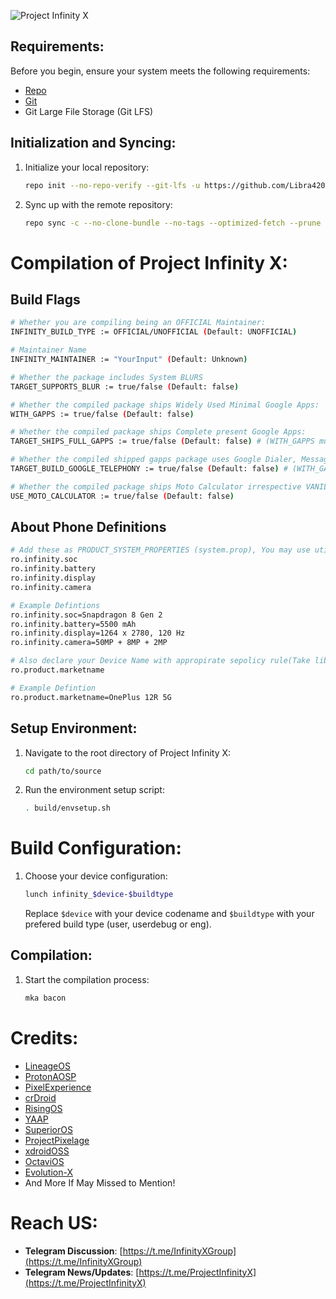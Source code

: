 ![Project Infinity X](https://raw.githubusercontent.com/ProjectInfinity-X/.github/main/profile/Infinity.png)

## Requirements:
Before you begin, ensure your system meets the following requirements:
- [Repo](https://source.android.com/source/using-repo.html)
- [Git](https://source.android.com/source/version-control.html)
- Git Large File Storage (Git LFS)

## Initialization and Syncing:
1. Initialize your local repository:
    ```bash
    repo init --no-repo-verify --git-lfs -u https://github.com/Libra420T/manifest -b pixel -g default,-mips,-darwin,-notdefault
    ```
2. Sync up with the remote repository:
    ```bash
    repo sync -c --no-clone-bundle --no-tags --optimized-fetch --prune --force-sync -j$(nproc --all)
    ```

# Compilation of Project Infinity X:

Build Flags
---------------
```bash
# Whether you are compiling being an OFFICIAL Maintainer:
INFINITY_BUILD_TYPE := OFFICIAL/UNOFFICIAL (Default: UNOFFICIAL)

# Maintainer Name
INFINITY_MAINTAINER := "YourInput" (Default: Unknown)

# Whether the package includes System BLURS
TARGET_SUPPORTS_BLUR := true/false (Default: false)

# Whether the compiled package ships Widely Used Minimal Google Apps:
WITH_GAPPS := true/false (Default: false)

# Whether the compiled package ships Complete present Google Apps:
TARGET_SHIPS_FULL_GAPPS := true/false (Default: false) # (WITH_GAPPS must be set to true alongside)

# Whether the compiled shipped gapps package uses Google Dialer, Messaging, Contacts:
TARGET_BUILD_GOOGLE_TELEPHONY := true/false (Default: false) # (WITH_GAPPS must be set to true alongside)

# Whether the compiled package ships Moto Calculator irrespective VANILLA or GAPPS:
USE_MOTO_CALCULATOR := true/false (Default: false)
```
About Phone Definitions
---------------
```bash
# Add these as PRODUCT_SYSTEM_PROPERTIES (system.prop), You may use utilities as libinit if configuring for unified devices
ro.infinity.soc
ro.infinity.battery
ro.infinity.display
ro.infinity.camera

# Example Defintions
ro.infinity.soc=Snapdragon 8 Gen 2
ro.infinity.battery=5500 mAh
ro.infinity.display=1264 x 2780, 120 Hz
ro.infinity.camera=50MP + 8MP + 2MP

# Also declare your Device Name with appropirate sepolicy rule(Take libinit in use if Unified)
ro.product.marketname

# Example Defintion
ro.product.marketname=OnePlus 12R 5G
```
## Setup Environment:
1. Navigate to the root directory of Project Infinity X:
    ```bash
    cd path/to/source
    ```
2. Run the environment setup script:
    ```bash
    . build/envsetup.sh
    ```
# Build Configuration:
1. Choose your device configuration:
    ```bash
    lunch infinity_$device-$buildtype
    ```
    Replace `$device` with your device codename and `$buildtype` with your prefered build type (user, userdebug or eng).

## Compilation:
1. Start the compilation process:
    ```bash
    mka bacon
    ```

# Credits:
- [LineageOS](https://github.com/LineageOS)
- [ProtonAOSP](https://github.com/ProtonAOSP)
- [PixelExperience](https://github.com/PixelExperience)
- [crDroid](https://github.com/crdroidandroid)
- [RisingOS](https://github.com/RisingTechOSS)
- [YAAP](https://github.com/yaap)
- [SuperiorOS](https://github.com/SuperiorOS)
- [ProjectPixelage](https://github.com/ProjectPixelage)
- [xdroidOSS](https://github.com/xdroid-oss)
- [OctaviOS](https://github.com/Octavi-OS)
- [Evolution-X](https://github.com/Evolution-X)
- And More If May Missed to Mention!

# Reach US:
- **Telegram Discussion**: [https://t.me/InfinityXGroup](https://t.me/InfinityXGroup)
- **Telegram News/Updates**: [https://t.me/ProjectInfinityX](https://t.me/ProjectInfinityX)
